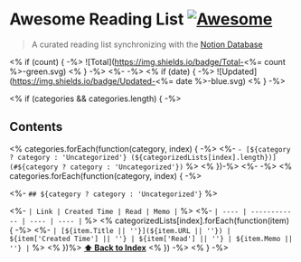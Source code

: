 # Awesome Reading List [![Awesome](https://cdn.rawgit.com/sindresorhus/awesome/d7305f38d29fed78fa85652e3a63e154dd8e8829/media/badge.svg)](https://github.com/sindresorhus/awesome)

> A curated reading list synchronizing with the [Notion Database](https://www.notion.so/younho9/c0d7fc0843e7421a88dd848932b5dbfd?v=42efd3bccce24649b7818b65cd5c1e88)

<% if (count) { -%>
![Total](https://img.shields.io/badge/Total-<%= count %>-green.svg)
<% } -%>
<%- -%>
<% if (date) { -%>
![Updated](https://img.shields.io/badge/Updated-<%= date %>-blue.svg)
<% } -%>

<% if (categories && categories.length) { -%>

## Contents

<% categories.forEach(function(category, index) { -%>
<%- `- [${category ? category : 'Uncategorized'} (${categorizedLists[index].length})](#${category ? category : 'Uncategorized'})` %>
<% })-%>
<%- -%>
<% categories.forEach(function(category, index) { -%>

<%- `## ${category ? category : 'Uncategorized'}` %>

<%- `| Link | Created Time | Read | Memo |` %>
<%- `| ---- | ------------ | ---- | ---- |` %>
<% categorizedLists[index].forEach(function(item) { -%>
<%- `| [${item.Title || ''}](${item.URL || ''}) | ${item['Created Time'] || ''} | ${item['Read'] || ''} | ${item.Memo || ''} |` %>
<% })%>
**[⬆ Back to Index](#Contents)**
<% }) -%>
<% } -%>
